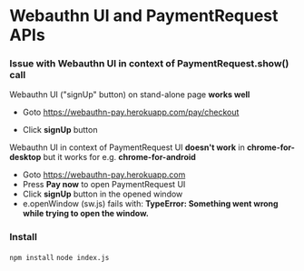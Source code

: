 # Webauthn UI and PaymentRequest APIs

### Issue with Webauthn UI in context of PaymentRequest.show() call

Webauthn UI ("signUp" button) on stand-alone page **works well**
* Goto https://webauthn-pay.herokuapp.com/pay/checkout

* Click **signUp** button

Webauthn UI in context of PaymentRequest UI **doesn't work** in **chrome-for-desktop** but it works for e.g. **chrome-for-android**

* Goto https://webauthn-pay.herokuapp.com
* Press **Pay now** to open PaymentRequest UI
* Click **signUp** button in the opened window
* e.openWindow (sw.js) fails with: **TypeError: Something went wrong while trying to open the window.**

### Install
`npm install`
`node index.js`
